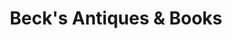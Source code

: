 ---
title: "Beck's Antiques & Books"
url: /fredericksburg/becks-antiques-und-books/
shop: Antiquitäten
---